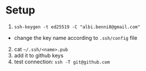 # Setup

1. `ssh-keygen -t ed25519 -C "albi.benni8@gmail.com"`
  - change the key name according to `.ssh/config` file
2. cat `~/.ssh/<name>.pub`
3. add it to github keys
4. test connection: `ssh -T git@github.com`
